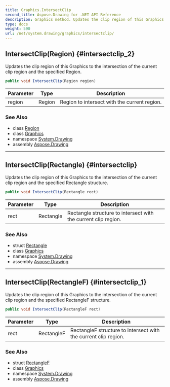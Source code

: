 ```yaml
---
title: Graphics.IntersectClip
second_title: Aspose.Drawing for .NET API Reference
description: Graphics method. Updates the clip region of this Graphics to the intersection of the current clip region and the specified Region
type: docs
weight: 590
url: /net/system.drawing/graphics/intersectclip/
---
```

## IntersectClip(Region) {#intersectclip_2}

Updates the clip region of this Graphics to the intersection of the current clip region and the specified Region.

```csharp
public void IntersectClip(Region region)
```

| Parameter | Type | Description |
| --- | --- | --- |
| region | Region | Region to intersect with the current region. |

### See Also

* class [Region](../../region/)
* class [Graphics](../)
* namespace [System.Drawing](../../graphics/)
* assembly [Aspose.Drawing](../../../)

---

## IntersectClip(Rectangle) {#intersectclip}

Updates the clip region of this Graphics to the intersection of the current clip region and the specified Rectangle structure.

```csharp
public void IntersectClip(Rectangle rect)
```

| Parameter | Type | Description |
| --- | --- | --- |
| rect | Rectangle | Rectangle structure to intersect with the current clip region. |

### See Also

* struct [Rectangle](../../rectangle/)
* class [Graphics](../)
* namespace [System.Drawing](../../graphics/)
* assembly [Aspose.Drawing](../../../)

---

## IntersectClip(RectangleF) {#intersectclip_1}

Updates the clip region of this Graphics to the intersection of the current clip region and the specified RectangleF structure.

```csharp
public void IntersectClip(RectangleF rect)
```

| Parameter | Type | Description |
| --- | --- | --- |
| rect | RectangleF | RectangleF structure to intersect with the current clip region. |

### See Also

* struct [RectangleF](../../rectanglef/)
* class [Graphics](../)
* namespace [System.Drawing](../../graphics/)
* assembly [Aspose.Drawing](../../../)


